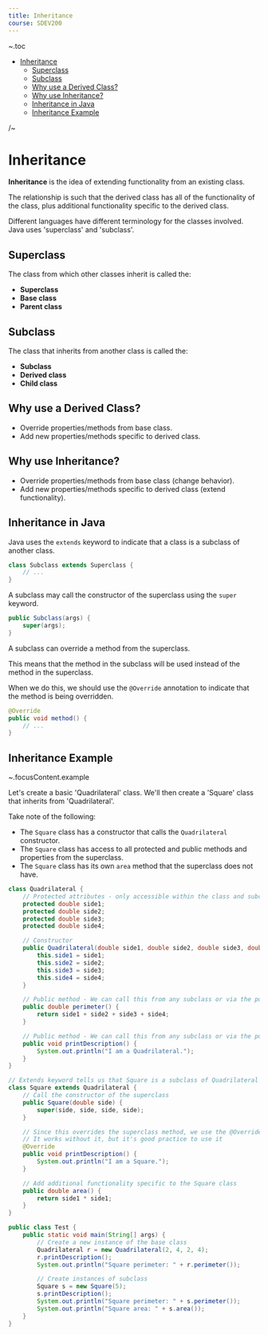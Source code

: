 ```yaml
---
title: Inheritance
course: SDEV200
---
```


~.toc

- [Inheritance](#inheritance)
  - [Superclass](#superclass)
  - [Subclass](#subclass)
  - [Why use a Derived Class?](#why-use-a-derived-class)
  - [Why use Inheritance?](#why-use-inheritance)
  - [Inheritance in Java](#inheritance-in-java)
  - [Inheritance Example](#inheritance-example)

/~

# Inheritance

**Inheritance** is the idea of extending functionality from an existing class.

The relationship is such that the derived class has all of the functionality of the class, plus additional functionality specific to the derived class.

Different languages have different terminology for the classes involved. Java uses 'superclass' and 'subclass'.

## Superclass

The class from which other classes inherit is called the:

- **Superclass**
- **Base class**
- **Parent class**

## Subclass

The class that inherits from another class is called the:

- **Subclass**
- **Derived class**
- **Child class**

## Why use a Derived Class?

- Override properties/methods from base class.
- Add new properties/methods specific to derived class.

## Why use Inheritance?

- Override properties/methods from base class (change behavior).
- Add new properties/methods specific to derived class (extend functionality).

## Inheritance in Java

Java uses the `extends` keyword to indicate that a class is a subclass of another class.

```java
class Subclass extends Superclass {
    // ...
}
```

A subclass may call the constructor of the superclass using the `super` keyword.

```java
public Subclass(args) {
    super(args);
}
```

A subclass can override a method from the superclass.

This means that the method in the subclass will be used instead of the method in the superclass.

When we do this, we should use the `@Override` annotation to indicate that the method is being overridden.

```java
@Override
public void method() {
    // ...
}
```

## Inheritance Example

~.focusContent.example

Let's create a basic 'Quadrilateral' class. We'll then create a 'Square' class that inherits from 'Quadrilateral'.

Take note of the following:

- The `Square` class has a constructor that calls the `Quadrilateral` constructor.
- The `Square` class has access to all protected and public methods and properties from the superclass.
- The `Square` class has its own `area` method that the superclass does not have.

```java
class Quadrilateral {
    // Protected attributes - only accessible within the class and subclasses
    protected double side1;
    protected double side2;
    protected double side3;
    protected double side4;

    // Constructor
    public Quadrilateral(double side1, double side2, double side3, double side4) {
        this.side1 = side1;
        this.side2 = side2;
        this.side3 = side3;
        this.side4 = side4;
    }

    // Public method - We can call this from any subclass or via the public API
    public double perimeter() {
        return side1 + side2 + side3 + side4;
    }

    // Public method - We can call this from any subclass or via the public API
    public void printDescription() {
        System.out.println("I am a Quadrilateral.");
    }
}

// Extends keyword tells us that Square is a subclass of Quadrilateral
class Square extends Quadrilateral {
    // Call the constructor of the superclass
    public Square(double side) {
        super(side, side, side, side);
    }

    // Since this overrides the superclass method, we use the @Override annotation
    // It works without it, but it's good practice to use it
    @Override
    public void printDescription() {
        System.out.println("I am a Square.");
    }

    // Add additional functionality specific to the Square class
    public double area() {
        return side1 * side1;
    }
}

public class Test {
    public static void main(String[] args) {
        // Create a new instance of the base class
        Quadrilateral r = new Quadrilateral(2, 4, 2, 4);
        r.printDescription();
        System.out.println("Square perimeter: " + r.perimeter());

        // Create instances of subclass
        Square s = new Square(5);
        s.printDescription();
        System.out.println("Square perimeter: " + s.perimeter());
        System.out.println("Square area: " + s.area());
    }
}
```

